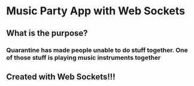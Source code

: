 # Music Party App with Web Sockets

## What is the purpose?
### Quarantine has made people unable to do stuff together. One of those stuff is playing music instruments together

## Created with Web Sockets!!!